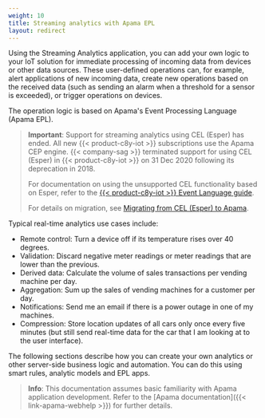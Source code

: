 ```yaml
---
weight: 10
title: Streaming analytics with Apama EPL
layout: redirect
---
```

Using the Streaming Analytics application, you can add your own logic to your IoT solution for immediate processing of incoming data from devices or other data sources. These user-defined operations can, for example, alert applications of new incoming data, create new operations based on the received data (such as sending an alarm when a threshold for a sensor is exceeded), or trigger operations on devices.

The operation logic is based on Apama's Event Processing Language (Apama EPL).

>**Important**: Support for streaming analytics using CEL (Esper) has ended. All new {{< product-c8y-iot >}} subscriptions use the Apama CEP engine. {{< company-sag >}} terminated support for using CEL (Esper) in {{< product-c8y-iot >}} on 31 Dec 2020 following its deprecation in 2018.
>
>For documentation on using the unsupported CEL functionality based on Esper, refer to the [{{< product-c8y-iot >}} Event Language guide](/files/apama/Cumulocity%20IoT%20Event%20Language%20guide.pdf).
>
>For details on migration, see [Migrating from CEL (Esper) to Apama](#migrate-from-esper).


Typical real-time analytics use cases include:

* Remote control: Turn a device off if its temperature rises over 40 degrees.
* Validation: Discard negative meter readings or meter readings that are lower than the previous.
* Derived data: Calculate the volume of sales transactions per vending machine per day.
* Aggregation: Sum up the sales of vending machines for a customer per day.
* Notifications: Send me an email if there is a power outage in one of my machines.
* Compression: Store location updates of all cars only once every five minutes (but still send real-time data for the car that I am looking at to the user interface).

The following sections describe how you can create your own analytics or other server-side business logic and automation. You can do this using smart rules, analytic models and EPL apps.

>**Info**: This documentation assumes basic familiarity with Apama application development. Refer to the [Apama documentation]({{< link-apama-webhelp >}}) for further details.
